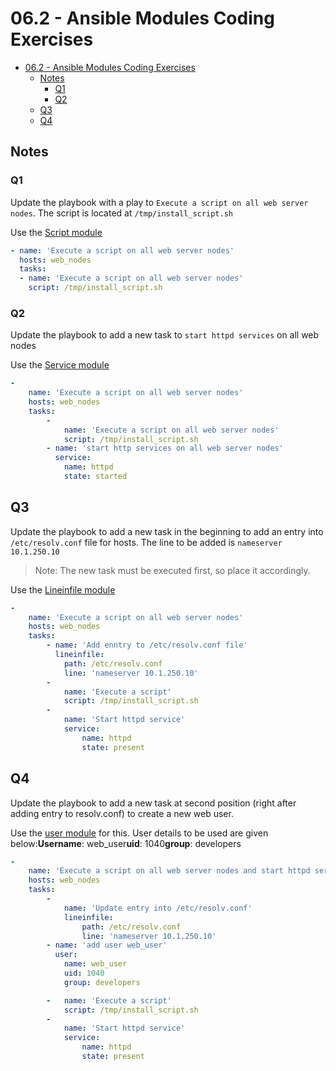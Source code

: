 # 06.2 - Ansible Modules Coding Exercises

- [06.2 - Ansible Modules Coding Exercises](#062---ansible-modules-coding-exercises)
  - [Notes](#notes)
    - [Q1](#q1)
    - [Q2](#q2)
  - [Q3](#q3)
  - [Q4](#q4)

## Notes

### Q1

Update the playbook with a play to `Execute a script on all web server nodes`. The script is located at `/tmp/install_script.sh`

Use the [Script module](https://docs.ansible.com/ansible/latest/collections/ansible/builtin/script_module.html)

```yaml
- name: 'Execute a script on all web server nodes'
  hosts: web_nodes
  tasks:
  - name: 'Execute a script on all web server nodes'
    script: /tmp/install_script.sh
```

### Q2

Update the playbook to add a new task to `start httpd services` on all web nodes

Use the [Service module](https://docs.ansible.com/ansible/latest/collections/ansible/builtin/service_module.html)

```yaml
-
    name: 'Execute a script on all web server nodes'
    hosts: web_nodes
    tasks:
        -
            name: 'Execute a script on all web server nodes'
            script: /tmp/install_script.sh
        - name: 'start http services on all web server nodes'
          service:
            name: httpd
            state: started
```

## Q3

Update the playbook to add a new task in the beginning to add an entry into `/etc/resolv.conf` file for hosts. The line to be added is `nameserver 10.1.250.10`

> Note: The new task must be executed first, so place it accordingly.
>

Use the [Lineinfile module](https://docs.ansible.com/ansible/latest/collections/ansible/builtin/lineinfile_module.html)

```yaml
-
    name: 'Execute a script on all web server nodes'
    hosts: web_nodes
    tasks:
        - name: 'Add enntry to /etc/resolv.conf file'
          lineinfile:
            path: /etc/resolv.conf
            line: 'nameserver 10.1.250.10'
        -
            name: 'Execute a script'
            script: /tmp/install_script.sh
        -
            name: 'Start httpd service'
            service:
                name: httpd
                state: present
```

## Q4

Update the playbook to add a new task at second position (right after adding entry to resolv.conf) to create a new web user.

Use the [user module](https://docs.ansible.com/ansible/latest/collections/ansible/builtin/user_module.html) for this. User details to be used are given below:**Username**: web_user**uid**: 1040**group**: developers

```yaml
-
    name: 'Execute a script on all web server nodes and start httpd service'
    hosts: web_nodes
    tasks:
        -
            name: 'Update entry into /etc/resolv.conf'
            lineinfile:
                path: /etc/resolv.conf
                line: 'nameserver 10.1.250.10'
        - name: 'add user web_user'
          user:
            name: web_user
            uid: 1040
            group: developers

        -   name: 'Execute a script'
            script: /tmp/install_script.sh
        -
            name: 'Start httpd service'
            service:
                name: httpd
                state: present
```
